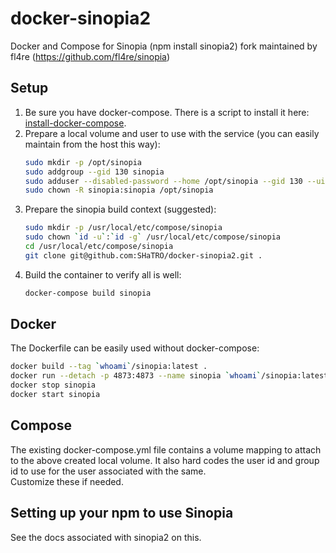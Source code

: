 # docker-sinopia2
Docker and Compose for Sinopia (npm install sinopia2) fork maintained by fl4re (https://github.com/fl4re/sinopia)

## Setup
1. Be sure you have docker-compose.  There is a script to install it here: [install-docker-compose](https://gist.github.com/SHaTRO/dbf0d02984156adfd83d0d1f17b2c5fe).
2. Prepare a local volume and user to use with the service (you can easily maintain from the host this way):
   ```bash
   sudo mkdir -p /opt/sinopia
   sudo addgroup --gid 130 sinopia
   sudo adduser --disabled-password --home /opt/sinopia --gid 130 --uid 130 --gecos "Sinopia NPM Repository" sinopia
   sudo chown -R sinopia:sinopia /opt/sinopia
   ```
3. Prepare the sinopia build context (suggested):
   ```bash
   sudo mkdir -p /usr/local/etc/compose/sinopia
   sudo chown `id -u`:`id -g` /usr/local/etc/compose/sinopia
   cd /usr/local/etc/compose/sinopia
   git clone git@github.com:SHaTRO/docker-sinopia2.git .
   ```
4. Build the container to verify all is well:
   ```bash
   docker-compose build sinopia
   ```

## Docker
The Dockerfile can be easily used without docker-compose:
```bash
docker build --tag `whoami`/sinopia:latest .
docker run --detach -p 4873:4873 --name sinopia `whoami`/sinopia:latest
docker stop sinopia
docker start sinopia
```

## Compose
The existing docker-compose.yml file contains a volume mapping to attach to the above created local volume.
It also hard codes the user id and group id to use for the user associated with the same.  
Customize these if needed.


## Setting up your npm to use Sinopia
See the docs associated with sinopia2 on this.  


